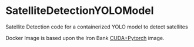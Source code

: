 # SatelliteDetectionYOLOModel
Satellite Detection code for a containerized YOLO model to detect satellites

Docker Image is based upon the Iron Bank [CUDA+Pytorch](https://repo1.dso.mil/dsop/nextgen-federal/mistk/mistk-python-cuda-pytorch) image. 